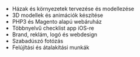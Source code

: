 * Házak és környezetek tervezése és modellezése 
* 3D modellek és animációk készítése
* PHP3 és Magento alapú webáruház
* Többnyelvű checklist app iOS-re
* Brand, reklám, logó és webdesign
* Szabadúszó fotózás
* Felújítási és átalakítási munkák
